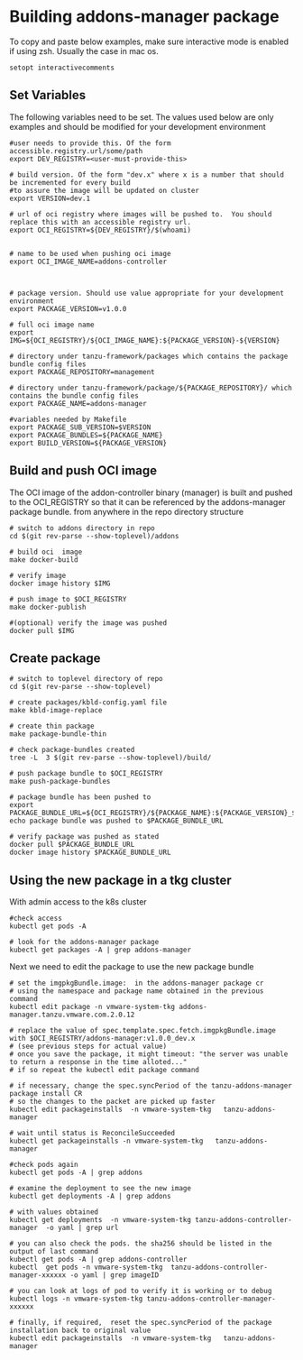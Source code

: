 # Building addons-manager package

To copy and paste below examples, make sure interactive mode is enabled if using zsh. Usually the case in mac os.

    setopt interactivecomments


## Set Variables
The following variables need to be set. The values used
below are only examples and should be modified for your development environment

    #user needs to provide this. Of the form accessible.registry.url/some/path
    export DEV_REGISTRY=<user-must-provide-this>

    # build version. Of the form "dev.x" where x is a number that should be incremented for every build
    #to assure the image will be updated on cluster
    export VERSION=dev.1

    # url of oci registry where images will be pushed to.  You should replace this with an accessible registry url.
    export OCI_REGISTRY=${DEV_REGISTRY}/$(whoami)


    # name to be used when pushing oci image
    export OCI_IMAGE_NAME=addons-controller



    # package version. Should use value appropriate for your development environment
    export PACKAGE_VERSION=v1.0.0

    # full oci image name
    export IMG=${OCI_REGISTRY}/${OCI_IMAGE_NAME}:${PACKAGE_VERSION}-${VERSION}

    # directory under tanzu-framework/packages which contains the package bundle config files
    export PACKAGE_REPOSITORY=management

    # directory under tanzu-framework/package/${PACKAGE_REPOSITORY}/ which contains the bundle config files
    export PACKAGE_NAME=addons-manager

    #variables needed by Makefile
    export PACKAGE_SUB_VERSION=$VERSION
    export PACKAGE_BUNDLES=${PACKAGE_NAME}
    export BUILD_VERSION=${PACKAGE_VERSION}


## Build and push OCI image
The OCI image of the addon-controller binary (manager) is built and pushed
to the OCI_REGISTRY so that it can be referenced by the addons-manager
package bundle.
from anywhere in the repo directory structure

    # switch to addons directory in repo
    cd $(git rev-parse --show-toplevel)/addons

    # build oci  image
    make docker-build

    # verify image
    docker image history $IMG

    # push image to $OCI_REGISTRY
    make docker-publish

    #(optional) verify the image was pushed
    docker pull $IMG

## Create package
    # switch to toplevel directory of repo
    cd $(git rev-parse --show-toplevel)

    # create packages/kbld-config.yaml file
    make kbld-image-replace

    # create thin package
    make package-bundle-thin

    # check package-bundles created
    tree -L  3 $(git rev-parse --show-toplevel)/build/

    # push package bundle to $OCI_REGISTRY
    make push-package-bundles

    # package bundle has been pushed to
    export PACKAGE_BUNDLE_URL=${OCI_REGISTRY}/${PACKAGE_NAME}:${PACKAGE_VERSION}_${VERSION}
    echo package bundle was pushed to $PACKAGE_BUNDLE_URL

    # verify package was pushed as stated
    docker pull $PACKAGE_BUNDLE_URL
    docker image history $PACKAGE_BUNDLE_URL


## Using the new package in a tkg cluster
With admin access to the k8s cluster

    #check access
    kubectl get pods -A

    # look for the addons-manager package
    kubectl get packages -A | grep addons-manager

Next we need to edit the package to use the new package bundle

    # set the imgpkgBundle.image:  in the addons-manager package cr
    # using the namespace and package name obtained in the previous command
    kubectl edit package -n vmware-system-tkg addons-manager.tanzu.vmware.com.2.0.12

    # replace the value of spec.template.spec.fetch.imgpkgBundle.image with $OCI_REGISTRY/addons-manager:v1.0.0_dev.x
    # (see previous steps for actual value)
    # once you save the package, it might timeout: "the server was unable to return a response in the time alloted..."
    # if so repeat the kubectl edit package command

    # if necessary, change the spec.syncPeriod of the tanzu-addons-manager package install CR
    # so the changes to the packet are picked up faster
    kubectl edit packageinstalls  -n vmware-system-tkg   tanzu-addons-manager

    # wait until status is ReconcileSucceeded
    kubectl get packageinstalls -n vmware-system-tkg   tanzu-addons-manager
    
    #check pods again
    kubectl get pods -A | grep addons

    # examine the deployment to see the new image
    kubectl get deployments -A | grep addons

    # with values obtained
    kubectl get deployments  -n vmware-system-tkg tanzu-addons-controller-manager  -o yaml | grep url

    # you can also check the pods. the sha256 should be listed in the output of last command
    kubectl get pods -A | grep addons-controller
    kubectl  get pods -n vmware-system-tkg  tanzu-addons-controller-manager-xxxxxx -o yaml | grep imageID

    # you can look at logs of pod to verify it is working or to debug
    kubectl logs -n vmware-system-tkg tanzu-addons-controller-manager-xxxxxx

    # finally, if required,  reset the spec.syncPeriod of the package installation back to original value
    kubectl edit packageinstalls  -n vmware-system-tkg   tanzu-addons-manager
